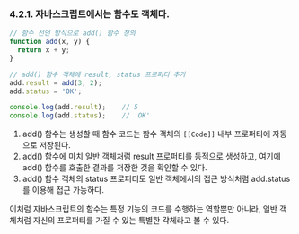 ### 4.2.1. 자바스크립트에서는 함수도 객체다.

```javascript
// 함수 선언 방식으로 add() 함수 정의
function add(x, y) {
  return x + y;
}

// add() 함수 객체에 result, status 프로퍼티 추가
add.result = add(3, 2);
add.status = 'OK';

console.log(add.result);    // 5
console.log(add.status);    // 'OK'
```

1. add() 함수는 생성할 때 함수 코드는 함수 객체의 `[[Code]]` 내부 프로퍼티에 자동으로 저장된다.
2. add() 함수에 마치 일반 객체처럼 result 프로퍼티를 동적으로 생성하고, 여기에 add() 함수를 호출한 결과를 저장한 것을 확인할 수 있다.
3. add() 함수 객체의 status 프로퍼티도 일반 객체에서의 접근 방식처럼 add.status 를 이용해 접근 가능하다.

이처럼 자바스크립트의 함수는 특정 기능의 코드를 수행하는 역할뿐만 아니라, 일반 객체처럼 자신의 프로퍼티를 가질 수 있는 특별한 갹체라고 볼 수 있다.
